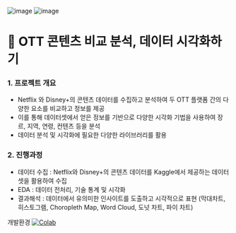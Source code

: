 ![image](https://github.com/yeryeong0519/netflix-disneyplus/assets/81680813/9209b294-1fcd-48ba-bba2-b2e0476cc935)
![image](https://github.com/yeryeong0519/netflix-disneyplus/assets/81680813/a07a5af0-6b78-4562-b18a-be792a0f5ebe)

# :eyes: OTT 콘텐츠 비교 분석, 데이터 시각화하기

### 1. 프로젝트 개요
* Netflix 와 Disney+의 콘텐츠 데이터를 수집하고 분석하여 두 OTT 플랫폼 간의 다양한 요소를 비교하고 정보를 제공
* 이를 통해 데이터셋에서 얻은 정보를 기반으로 다양한 시각화 기법을 사용하여 장르, 지역, 연령, 컨텐츠 등을 분석
* 데이터 분석 및 시각화에 필요한 다양한 라이브러리를 활용

### 2. 진행과정
* 데이터 수집 : Netflix와 Disney+의 콘텐츠 데이터를 Kaggle에서 제공하는 데이터셋을 활용하여 수집
* EDA : 데이터 전처리, 기술 통계 및 시각화
* 결과해석 : 데이터에서 유의미한 인사이트를 도출하고 시각적으로 표현 (막대차트, 히스토그램, Choropleth Map, Word Cloud, 도넛 차트, 파이 차트)









개발환경 [![Colab](https://img.shields.io/badge/Colab-F9AB00?style=for-the-badge&logo=googlecolab&color=525252)](https://colab.research.google.com/)

